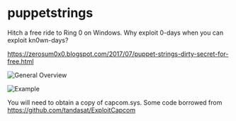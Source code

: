 # puppetstrings
Hitch a free ride to Ring 0 on Windows. Why exploit 0-days when you can exploit kn0wn-days?

https://zerosum0x0.blogspot.com/2017/07/puppet-strings-dirty-secret-for-free.html

![General Overview](https://1.bp.blogspot.com/-DweBJ0suaFA/WVho52FXQ7I/AAAAAAAAAlE/umAddjHO2TIwM999FtX0uREBSCpMzz5TwCLcBGAs/s1600/kn0wn.PNG)

![Example](https://2.bp.blogspot.com/-suSs9TBVoLo/WVhlRy3d2LI/AAAAAAAAAko/TDJC4extoe8XWCijaCogibqqC2-RDRlUgCPcBGAYYCw/s1600/puppetcapcom.PNG)

You will need to obtain a copy of capcom.sys. Some code borrowed from https://github.com/tandasat/ExploitCapcom
